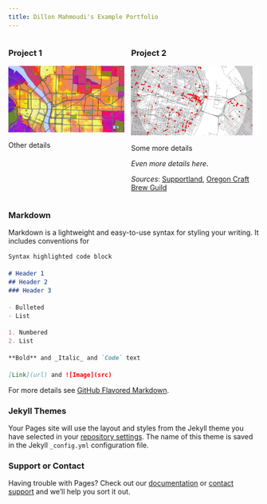 ```yaml
---
title: Dillon Mahmoudi's Example Portfolio
---
```

<div style="display:table-row">
<div style="display: table-cell; width=370px" markdown="1">

### Project 1 

![It's Fine Alt Text](project1_bamap/p1_teaser.png)

Other details

</div>

<div style="display: table-cell; width=370px" markdown="1">

### Project 2

![It's Fine Alt Text](project2_sfi/p2_teaser.png)

Some more details

_Even more details here._

*Sources*: 
[Supportland](https://supportland.com/), [Oregon Craft Brew Guild](https://oregoncraftbeer.org/guild/)

</div>
</div>

### Markdown

Markdown is a lightweight and easy-to-use syntax for styling your writing. It includes conventions for

```markdown
Syntax highlighted code block

# Header 1
## Header 2
### Header 3

- Bulleted
- List

1. Numbered
2. List

**Bold** and _Italic_ and `Code` text

[Link](url) and ![Image](src)
```

For more details see [GitHub Flavored Markdown](https://guides.github.com/features/mastering-markdown/).

### Jekyll Themes

Your Pages site will use the layout and styles from the Jekyll theme you have selected in your [repository settings](https://github.com/dillonma/dillonma.github.io/settings). The name of this theme is saved in the Jekyll `_config.yml` configuration file.

### Support or Contact

Having trouble with Pages? Check out our [documentation](https://help.github.com/categories/github-pages-basics/) or [contact support](https://github.com/contact) and we’ll help you sort it out.
